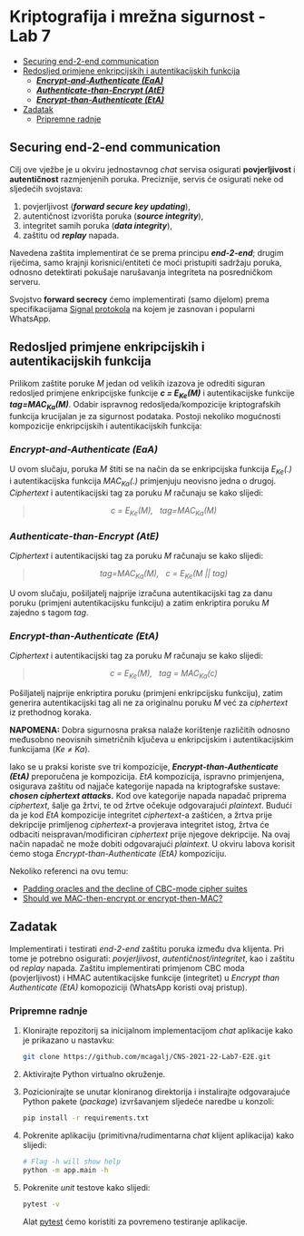 # **Kriptografija i mrežna sigurnost - Lab 7** <!-- omit in toc -->

- [Securing end-2-end communication](#securing-end-2-end-communication)
- [Redosljed primjene enkripcijskih i autentikacijskih funkcija](#redosljed-primjene-enkripcijskih-i-autentikacijskih-funkcija)
  - [**_Encrypt-and-Authenticate (EaA)_**](#encrypt-and-authenticate-eaa)
  - [**_Authenticate-than-Encrypt (AtE)_**](#authenticate-than-encrypt-ate)
  - [**_Encrypt-than-Authenticate (EtA)_**](#encrypt-than-authenticate-eta)
- [Zadatak](#zadatak)
  - [Pripremne radnje](#pripremne-radnje)

## Securing end-2-end communication

Cilj ove vježbe je u okviru jednostavnog _chat_ servisa osigurati **povjerljivost** i **autentičnost** razmjenjenih poruka. Preciznije, servis će osigurati neke od sljedećih svojstava:

1. povjerljivost (_**forward secure key updating**_),
2. autentičnost izvorišta poruka (_**source integrity**_),
3. integritet samih poruka (_**data integrity**_),
4. zaštitu od _**replay**_ napada.

Navedena zaštita implementirat će se prema principu _**end-2-end**_; drugim riječima, samo krajnji korisnici/entiteti će moći pristupiti sadržaju poruka, odnosno detektirati pokušaje narušavanja integriteta na posredničkom serveru.

Svojstvo **forward secrecy** ćemo implementirati (samo dijelom) prema specifikacijama [Signal protokola](https://signal.org/docs/specifications/doubleratchet/#symmetric-key-ratchet) na kojem je zasnovan i popularni WhatsApp.

## Redosljed primjene enkripcijskih i autentikacijskih funkcija

Prilikom zaštite poruke _M_ jedan od velikih izazova je odrediti siguran redosljed primjene enkripcijske funkcije **_c = E<sub>Ke</sub>(M)_** i autentikacijske funkcije **_tag=MAC<sub>Ka</sub>(M)_**. Odabir ispravnog redosljeda/kompozicije kriptografskih funkcija krucijalan je za sigurnost podataka. Postoji nekoliko mogućnosti kompozicije enkripcijskih i autentikacijskih funkcija:

### **_Encrypt-and-Authenticate (EaA)_**

U ovom slučaju, poruka _M_ štiti se na način da se enkripcijska funkcija _E<sub>Ke</sub>(.)_ i autentikacijska funkcija _MAC<sub>Ka</sub>(.)_ primjenjuju neovisno jedna o drugoj. _Ciphertext_ i autentikacijski tag za poruku _M_ računaju se kako slijedi:

> _<p align="center">c = E<sub>Ke</sub>(M), &nbsp; tag=MAC<sub>Ka</sub>(M)</p>_

### **_Authenticate-than-Encrypt (AtE)_**

_Ciphertext_ i autentikacijski tag za poruku _M_ računaju se kako slijedi:

> _<p align="center">tag=MAC<sub>Ka</sub>(M), &nbsp; c = E<sub>Ke</sub>(M || tag)</p>_

U ovom slučaju, pošiljatelj najprije izračuna autentikacijski tag za danu poruku (primjeni autentikacijsku funkciju) a zatim enkriptira poruku _M_ zajedno s tagom _tag_.

### **_Encrypt-than-Authenticate (EtA)_**

_Ciphertext_ i autentikacijski tag za poruku _M_ računaju se kako slijedi:

> _<p align="center">c = E<sub>Ke</sub>(M), &nbsp; tag = MAC<sub>Ka</sub>(c)</p>_

Pošiljatelj najprije enkriptira poruku (primjeni enkripcijsku funkciju), zatim generira autentikacijski tag ali ne za originalnu poruku _M_ već za _ciphertext_ iz prethodnog koraka.

**NAPOMENA:** Dobra sigurnosna praksa nalaže korištenje različitih odnosno međusobno neovisnih simetričnih ključeva u enkripcijskim i autentikacijskim funkcijama (_Ke &ne; Ka_).

Iako se u praksi koriste sve tri kompozicije, **_Encrypt-than-Authenticate (EtA)_** preporučena je kompozicija. _EtA_ kompozicija, ispravno primjenjena, osigurava zaštitu od najjače kategorije napada na kriptografske sustave: **_chosen ciphertext attacks_.** Kod ove kategorije napada napadač priprema _ciphertext_, šalje ga žrtvi, te od žrtve očekuje odgovarajući _plaintext_. Budući da je kod _EtA_ kompozicije integritet _ciphertext_-a zaštićen, a žrtva prije dekripcije primljenog _ciphertext_-a provjerava integritet istog, žrtva će odbaciti neispravan/modificiran _ciphertext_ prije njegove dekripcije. Na ovaj način napadač ne može dobiti odgovarajući _plaintext_. U okviru labova korisit ćemo stoga _Encrypt-than-Authenticate (EtA)_ kompoziciju.

Nekoliko referenci na ovu temu:

- [Padding oracles and the decline of CBC-mode cipher suites](https://blog.cloudflare.com/padding-oracles-and-the-decline-of-cbc-mode-ciphersuites/)
- [Should we MAC-then-encrypt or encrypt-then-MAC?](https://crypto.stackexchange.com/questions/202/should-we-mac-then-encrypt-or-encrypt-then-mac)

## Zadatak

Implementirati i testirati _end-2-end_ zaštitu poruka između dva klijenta. Pri tome je potrebno osigurati: _povjerljivost_, _autentičnost/integritet_, kao i zaštitu od _replay_ napada. Zaštitu implementirati primjenom CBC moda (povjerljivost) i HMAC autentikacijske funkcije (integritet) u _Encrypt than Authenticate (EtA)_ komopoziciji (WhatsApp koristi ovaj pristup).

### Pripremne radnje

1. Klonirajte repozitorij sa inicijalnom implementacijom _chat_ aplikacije kako je prikazano u nastavku:

   ```bash
   git clone https://github.com/mcagalj/CNS-2021-22-Lab7-E2E.git
   ```

2. Aktivirajte Python virtualno okruženje.
3. Pozicionirajte se unutar kloniranog direktorija i instalirajte odgovarajuće Python pakete (_package_) izvršavanjem sljedeće naredbe u konzoli:

   ```bash
   pip install -r requirements.txt
   ```

4. Pokrenite aplikaciju (primitivna/rudimentarna _chat_ klijent aplikacija) kako slijedi:

   ```bash
   # Flag -h will show help
   python -m app.main -h
   ```

5. Pokrenite _unit_ testove kako slijedi:

   ```bash
   pytest -v
   ```

   Alat [pytest](https://docs.pytest.org) ćemo koristiti za povremeno testiranje aplikacije.
